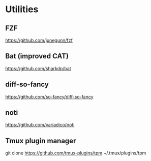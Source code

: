 # Utilities

## FZF
https://github.com/junegunn/fzf

## Bat (improved CAT)
https://github.com/sharkdp/bat

## diff-so-fancy
https://github.com/so-fancy/diff-so-fancy

## noti
https://github.com/variadico/noti

## Tmux plugin manager
git clone https://github.com/tmux-plugins/tpm ~/.tmux/plugins/tpm
